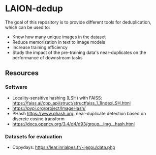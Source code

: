 # LAION-dedup

The goal of this repository is to provide different tools for deduplication, which can be used to:

- Know how many unique images in the dataset
- Reduce memorization in text to image models
- Increase training efficiency
- Study the impact of the pre-training data's near-duplicates on the performance of downstream tasks

## Resources

### Software 

- Locality-sensitive hashing (LSH) with FAISS: <https://faiss.ai/cpp_api/struct/structfaiss_1_1IndexLSH.html>
- https://pypi.org/project/ImageHash/
- PHash <https://www.phash.org>, near-duplicate detection based on discrete cosine transform
- https://docs.opencv.org/3.4/d4/d93/group__img__hash.html

### Datasets for evaluation

- Copydays: <https://lear.inrialpes.fr/~jegou/data.php>
